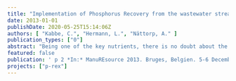 ```yaml
---
title: "Implementation of Phosphorus Recovery from the wastewater stream – The European FP7 project P-REX"
date: 2013-01-01
publishDate: 2020-05-25T15:14:06Z
authors: [ "Kabbe, C.", "Hermann, L.", "Nättorp, A." ]
publication_types: ["0"]
abstract: "Being one of the key nutrients, there is no doubt about the importance of phosphorus for all life on Earth. This element is even considered “life’s bottleneck”, as Isaac Asimov, one of the brilliant minds of the last century already stated in 1959 in his essay of the same title. Its importance as plant nutrient is emphasized by the huge amount of about one million metric tons of mineral phosphorus annually imported into Europe to sustain good harvests. Since phosphorus is a limited fossil element and given the strong dependency of Europe on phosphorus imports, its extensive recovery from “secondary deposits” is of paramount importance and follows the principles of the European Roadmap for Resource Efficiency. No matter, if there would be a phosphorus peak in the future or even physical scarcity, pure reason alone should force us to secure this vital resource not only for ourselves but also for future generations. Scarcity itself is not a problem of the future, but an actual thread to many people’s life whose cannot effort fertilizers to grow enough food for themselves. They know the essential or real demand of phosphorus humans need to survive, whereas in Europe we can afford luxury uptake. The availability of phosphorus is dramatically dependent on economical drivers. Looking at the current supply-chain efficiency of phosphorus, only about 20% of mined phosphate rock is finally consumed in form of food (Schröder et al. 2010). Most of the precious element is lost on its way from mine to fork. However, phosphorus does not disappear and can, unlike oil, be recycled once used. In developed countries with proper sanitation and wastewater treatment, the wastewater stream represents a relevant phosphorus reserve. In Germany, more than 50% of the annually imported mineral phosphorus destined to be used as fertilizer (about 120,000 metric tons) could be substituted by recovered phosphorus from the wastewater stream if it were recycled completely. Various technologies have been developed in recent years to tap into this secondary resource. They might also be applicable for other material flows like manure and digestate. The traditional application of sewage sludge in agriculture was the dominating recycling path in the past, but is increasingly refused due to concerns about pollutants being harmful for the environment and public health. Technological alternatives are about to contribute to close the phosphorus cycle again (Kabbe 2013). Although some of these techniques are already feasible, they still need to be implemented onto the market. Three waste material flows, sewage sludge, manure and digestate are all alternatives to industrial fertilizers and compete for the same limited land area. Thus, only solutions that safeguard human health and the environment are viable resulting in a driver for wide-spread application of innovative alternatives when direct valorization on arable land falls short. For successful market implementation, new technologies and their resulting products need to be proven capable and feasible. Within the European project P-REX, novel and available technical solutions for phosphorus recovery and recycling will be demonstrated in full-scale. Their performance and feasibility will be systematically assessed and validated, as well as the quality of obtained recycling products with focus on plant-availability and eco-toxicity. Environmental impacts (LCA) and costs (LCC) will be calculated based on these data. Together with the analysis of the legal framework and existing market barriers and market potentials for novel recycling technologies and their products, strategies and recommendations will be developed for efficient and wide-spread implementation of phosphorus recovery with regards to specific regional conditions. A first overview of legal, societal and market aspects has been elaborated within the first project year and was discussed in the stakeholder workshop “Recycled Phosphorus Fertilizer- Market Chances and Requirements” in Podebrady (CZ) in September 2013. The finalized report (A. Nättorp et al, 2013) is available for download at the project’s website: www.p-rex.eu. Stakeholder workshops in different European regions will be organized in 2014 to ensure the involvement of all relevant stakeholder perspectives and regional conditions and needs. Especially the end-user perspectives (plant operators, fertilizer industry, crop farmers) need to be considered more in the overall discussion in the future. P-REX is aiming to increase the European phosphorus recycling rate from municipal wastewater by closing gaps between science, policy and practice, as it was a key message of the First European Sustainable Phosphorus Conference in March 2013: waste less, recycle more and cooperate smart (www.phosphorusplatform.eu). Besides wastewater and sewage sludge, manure and digestate bear substantial quantities of phosphorus for recovery and possible synergies just wait to be applied."
featured: false
publication: ' p 2 *In:* ManuREsource 2013. Bruges, Belgien. 5-6 December 2013'
projects: ["p-rex"]
---
```


